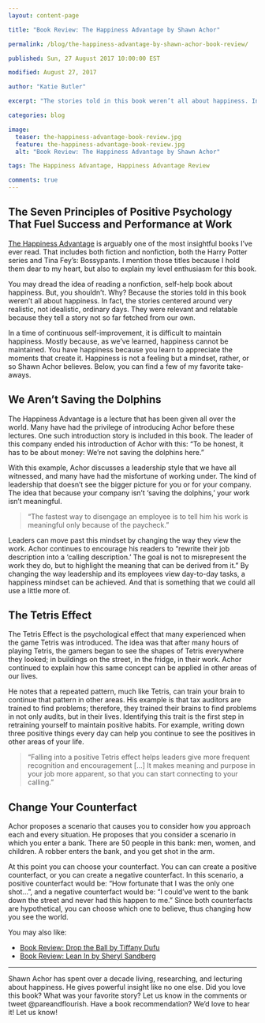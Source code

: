 ```yaml
---
layout: content-page

title: "Book Review: The Happiness Advantage by Shawn Achor"

permalink: /blog/the-happiness-advantage-by-shawn-achor-book-review/

published: Sun, 27 August 2017 10:00:00 EST

modified: August 27, 2017

author: "Katie Butler"

excerpt: "The stories told in this book weren’t all about happiness. In fact, the stories centered around very realistic, not idealistic, ordinary days."

categories: blog

image:
  teaser: the-happiness-advantage-book-review.jpg
  feature: the-happiness-advantage-book-review.jpg
  alt: "Book Review: The Happiness Advantage by Shawn Achor"

tags: The Happiness Advantage, Happiness Advantage Review

comments: true
---
```


## The Seven Principles of Positive Psychology That Fuel Success and Performance at Work 

<a href="http://amzn.to/2gmphGk" target="_blank">The Happiness Advantage</a> is arguably one of the most insightful books I’ve ever read. That includes both fiction and nonfiction, both the Harry Potter series and Tina Fey’s: Bossypants. I mention those titles because I hold them dear to my heart, but also to explain my level enthusiasm for this book.

You may dread the idea of reading a nonfiction, self-help book about happiness. But, you shouldn’t. Why? Because the stories told in this book weren’t all about happiness. In fact, the stories centered around very realistic, not idealistic, ordinary days. They were relevant and relatable because they tell a story not so far fetched from our own.

In a time of continuous self-improvement, it is difficult to maintain happiness. Mostly because, as we’ve learned, happiness cannot be maintained. You have happiness because you learn to appreciate the moments that create it. Happiness is not a feeling but a mindset, rather, or so Shawn Achor believes. Below, you can find a few of my favorite take-aways.

## We Aren’t Saving the Dolphins

The Happiness Advantage is a lecture that has been given all over the world. Many have had the privilege of introducing Achor before these lectures. One such introduction story is included in this book. The leader of this company ended his introduction of Achor with this: “To be honest, it has to be about money: We’re not saving the dolphins here.” 

With this example, Achor discusses a leadership style that we have all witnessed, and many have had the misfortune of working under. The kind of leadership that doesn’t see the bigger picture for you or for your company. The idea that because your company isn’t ‘saving the dolphins,’ your work isn’t meaningful. 

<blockquote>“The fastest way to disengage an employee is to tell him his work is meaningful only because of the paycheck.”</blockquote>

Leaders can move past this mindset by changing the way they view the work. Achor continues to encourage his readers to “rewrite their job description into a ‘calling description.’ The goal is not to misrepresent the work they do, but to highlight the meaning that can be derived from it.” <span class="boldText">By changing the way leadership and its employees view day-to-day tasks, a happiness mindset can be achieved. And that is something that we could all use a little more of.</span>

## The Tetris Effect

The Tetris Effect is the psychological effect that many experienced when the game Tetris was introduced. The idea was that after many hours of playing Tetris, the gamers began to see the shapes of Tetris everywhere they looked; in buildings on the street, in the fridge, in their work. Achor continued to explain how this same concept can be applied in other areas of our lives.

He notes that a repeated pattern, much like Tetris, can train your brain to continue that pattern in other areas. His example is that tax auditors are trained to find problems; therefore, they trained their brains to find problems in not only audits, but in their lives. Identifying this trait is the first step in retraining yourself to maintain positive habits. For example, writing down three positive things every day can help you continue to see the positives in other areas of your life.

<blockquote>“Falling into a positive Tetris effect helps leaders give more frequent recognition and encouragement [...] It makes meaning and purpose in your job more apparent, so that you can start connecting to your calling.”</blockquote>

## Change Your Counterfact

Achor proposes a scenario that causes you to consider how you approach each and every situation. He proposes that you consider a scenario in which you enter a bank. There are 50 people in this bank: men, women, and children. A robber enters the bank, and you get shot in the arm. 

At this point you can choose your counterfact. You can can create a positive counterfact, or you can create a negative counterfact. In this scenario, a positive counterfact would be: “How fortunate that I was the only one shot…”, and a negative counterfact would be: “I could’ve went to the bank down the street and never had this happen to me.” Since both counterfacts are hypothetical, you can choose which one to believe, thus changing how you see the world. 

You may also like:
<ul>
  <li><a href="/blog/drop-the-ball-by-tiffany-dufu-book-review/">Book Review: Drop the Ball by Tiffany Dufu</a></li>
  <li><a href="/blog/review-of-lean-in/">Book Review: Lean In by Sheryl Sandberg</a></li>
</ul>

<hr class="secondary">

Shawn Achor has spent over a decade living, researching, and lecturing about happiness. He gives powerful insight like no one else. Did you love this book? What was your favorite story? Let us know in the comments or tweet @pareandflourish. Have a book recommendation? We’d love to hear it! Let us know!
